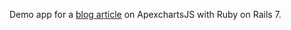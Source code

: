 Demo app for a [blog article](https://www.horizonridge.studio/articles/built-an-auto-refreshing-chart-in-rails-7-with-apexcharts) on ApexchartsJS with Ruby on Rails 7.
